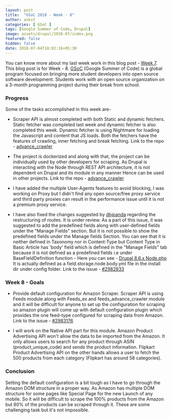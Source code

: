 ```yaml
---
layout: post
title:  "GSoC 2018 - Week - 8"
author: ankit
categories: [ GSoC ]
tags: [Google Summer of Code, Drupal]
image: assets/drupal/2018-07/index.png
featured: false
hidden: false
date: 2018-07-04T18:02:16+05:30
---
```


You can know more about my last week work in this blog post - [Week 7](http://ankitjain28.me/gsoc-2018-week-7). This blog post is for Week - 8\. [GSoC](https://summerofcode.withgoogle.com/) (Google Summer of Code) is a global program focused on bringing more student developers into open source software development. Students work with an open source organization on a 3-month programming project during their break from school.

### **Progress**

Some of the tasks accomplished in this week are-

- Scraper API is almost completed with both Static and dynamic fetchers. Static fetcher was completed last week and dynamic fetcher is also completed this week. Dynamic fetcher is using Nightmare for loading the Javascript and content that JS loads. Both the fetchers have the features of crawling, inner fetching and break fetching. Link to the repo - [advance_crawler](https://github.com/dbjpanda/advance_crawler)

- The project is dockerized and along with that, the project can be individually used by other developers for scraping. As Drupal is interacting with the Node through REST API architecture, it is not dependent on Drupal and its module in any manner Hence can be used in other projects. Link to the repo - [advance_crawler](https://github.com/dbjpanda/advance_crawler)

- I have added the multiple User-Agents features to avoid blocking, I was working on Proxy but I didn't find any open source/free proxy service and third party proxies can result in the performance issue until it is not a premium proxy service.

- I have also fixed the changes suggested by [dbjpanda](https://www.drupal.org/u/dbjpanda) regarding the restructuring of routes. It is under review. As a part of this issue, it was suggested to add the predefined fields along with user-defined fields under the "Manage Fields" section. But it is not possible to show the predefined fields under the Manage fields Section. You can see that it is neither defined in Taxonomy nor in Content-Type but Content Type in Basic Article has 'body' field which is defined in the "Manage Fields" tab because it is not defined as a predefined fields i.e under BaseFieldDefinition function - Here you can see - [Drupal 8.6.x Node.php](https://api.drupal.org/api/drupal/core%21modules%21node%21src%21Entity%21Node.php/8.6.x) It is actually defined as a field.storage.node.body.yml file in the install dir under config folder. Link to the issue - [#2982833](https://www.drupal.org/project/affiliates_connect/issues/2982833)

### **Week 8 - Goals**

- Provide default configuration for Amazon Scraper. Scraper API is using Feeds module along with Feeds_ex and feeds_advance_crawler module and it will be difficult for anyone to set up the configuration for scraping so amazon plugin will come up with default configuration plugin which provides the one feed-type configured for scraping data from Amazon. Link to the issue - [#2983176](https://www.drupal.org/project/affiliates_connect/issues/2983176)

- I will work on the Native API part for this module. Amazon Product Advertising API won't allow the data to be imported from the Amazon. It only allows users to search for any product through ASIN (product_unique_code) and sends the product information. Flipkart Product Advertising API on the other hands allows a user to fetch the 500 products from each category (Flipkart has around 58 categories).

### **Conclusion**

Setting the default configuration is a bit tough as I have to go through the Amazon DOM structure in a proper way. As Amazon has multiple DOM structure for some pages like Special Page for the new Launch of any mobile. So it will be difficult to scrape the 100% products from the Amazon but 80% of the products can be scraped through it. These are some challenging task but it's not impossible.